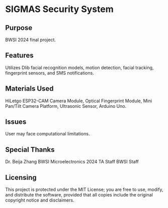 # SIGMAS Security System
## Purpose
BWSI 2024 final project.
## Features
Utilizes Dlib facial recognition models, motion detection, facial tracking, fingerprint sensors, and SMS notifications.
## Materials Used
HiLetgo ESP32-CAM Camera Module, Optical Fingerprint Module, Mini Pan/Tilt Camera Platform, Ultrasonic Sensor, Arduino Uno.
## Issues
User may face computational limitations.
## Special Thanks
Dr. Beija Zhang
BWSI Microelectronics 2024 TA Staff
BWSI Staff
## Licensing
This project is protected under the MIT License; you are free to use, modify, and distribute the software, provided that all copies include the original copyright notice and disclaimers.
